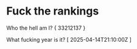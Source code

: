 # Fuck the rankings

Who the hell am I?
{ 33212137 }

What fucking year is it?
[ 2025-04-14T21:10:00Z ]
